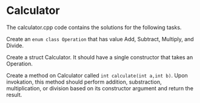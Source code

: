 # Calculator

The calculator.cpp code contains the solutions for the following tasks.

Create an `enum class Operation` that has value Add, Subtract, Multiply, and Divide.

Create a struct Calculator. It should have a single constructor that takes an Operation.

Create a method on Calculator called `int calculate(int a,int b)`. Upon invokation, this method should perform addition, substraction, multiplication, or division based on its constructor argument and return the result.

